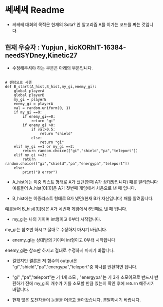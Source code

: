 # 쎄쎄쎄 Readme

* 쎄쎄쎄 대회의 목적은 현재의 Sota? 인 알고리즘 A를 이기는 코드를 짜는 것입니다.

## 현재 우승자 : Yupjun , kicKORhIT-16384-needSYDney,Kinetic27


* 수정해주셔야 하는 부분은 아래의 부분입니다.

<pre><code>
# 랜덤으로 시행
def B_start(A_hist,B_hist,my_gi,enemy_gi):
    global playerA
    global playerB
    my_gi = playerB
    enemy_gi = playerA
    val = random.uniform(0, 1)
    if my_gi ==0:
        if enemy_gi==0:
            return "gi"
        if enemy_gi >0:
            if val>0.5:
                return "shield"
            else:
                return "gi"
    elif my_gi ==1 or my_gi ==2:
        return random.choice(["gi","shield","pa","teleport"])
    elif my_gi >=3:
        return random.choice(["gi","shield","pa","energypa","teleport"])
    else:
        print("B error")
</code></pre>

* A_hist에는 이중 리스트 형태로 A가 냈던(현재 A가 상대방입니다) 패를 알려줍니다
예를들어 A_hist[0][0]은 A가 첫번째 게임에서 처음으로 낸 패 입니다.

* B_hist에는 이중리스트 형태로 B가 냈던(현재 B가 자신입니다) 패를 알려줍니다.

예를들어 B_hist[3][5]은 A가 네번째 게임에서 6번째로 낸 패 입니다.

* my_gi는 나의 기이며 int형이고 0부터 시작합니다.

my_gi는 참조만 하시고 절대로 수정하지 마시기 바랍니다.

* enemy_gi는 상대방의 기이며 int형이고 0부터 시작합니다

enemy_gi는 참조만 하시고 절대로 수정하지 마시기 바랍니다.

* 길었지만 결론은 저 함수의 output은 "gi","shield","pa","energypa","teleport"중 하나를 반환하면 됩니다.

* "gi" ,"pa","teleport"는 기 1개 소모 , "energypa"는 기 3개 소모이므로 반드시 반환하기 전에 my_gi의 개수가 
기를 소모할 만큼 있는지 확인 후에 return 해주시기 바랍니다.

* 현재 많은 도전자들이 눈물을 머금고 돌아갔습니다. 분발하시기 바랍니다.

